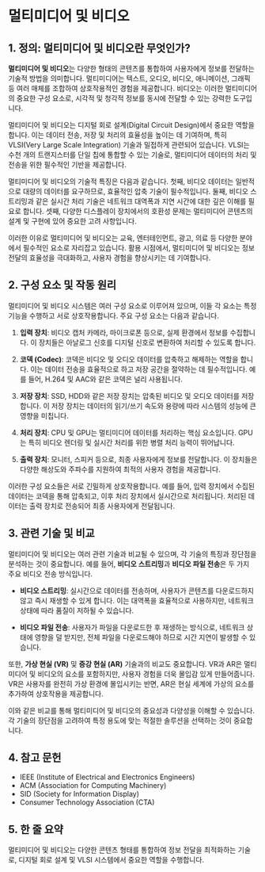 # 멀티미디어 및 비디오

## 1. 정의: **멀티미디어 및 비디오**란 무엇인가?
**멀티미디어 및 비디오**는 다양한 형태의 콘텐츠를 통합하여 사용자에게 정보를 전달하는 기술적 방법을 의미합니다. 멀티미디어는 텍스트, 오디오, 비디오, 애니메이션, 그래픽 등 여러 매체를 조합하여 상호작용적인 경험을 제공합니다. 비디오는 이러한 멀티미디어의 중요한 구성 요소로, 시각적 및 청각적 정보를 동시에 전달할 수 있는 강력한 도구입니다.

멀티미디어 및 비디오는 디지털 회로 설계(Digital Circuit Design)에서 중요한 역할을 합니다. 이는 데이터 전송, 저장 및 처리의 효율성을 높이는 데 기여하며, 특히 VLSI(Very Large Scale Integration) 기술과 밀접하게 관련되어 있습니다. VLSI는 수천 개의 트랜지스터를 단일 칩에 통합할 수 있는 기술로, 멀티미디어 데이터의 처리 및 전송을 위한 필수적인 기반을 제공합니다.

멀티미디어 및 비디오의 기술적 특징은 다음과 같습니다. 첫째, 비디오 데이터는 일반적으로 대량의 데이터를 요구하므로, 효율적인 압축 기술이 필수적입니다. 둘째, 비디오 스트리밍과 같은 실시간 처리 기술은 네트워크 대역폭과 지연 시간에 대한 깊은 이해를 필요로 합니다. 셋째, 다양한 디스플레이 장치에서의 호환성 문제는 멀티미디어 콘텐츠의 설계 및 구현에 있어 중요한 고려 사항입니다.

이러한 이유로 멀티미디어 및 비디오는 교육, 엔터테인먼트, 광고, 의료 등 다양한 분야에서 필수적인 요소로 자리잡고 있습니다. 활용 시점에서, 멀티미디어 및 비디오는 정보 전달의 효율성을 극대화하고, 사용자 경험을 향상시키는 데 기여합니다.

## 2. 구성 요소 및 작동 원리
멀티미디어 및 비디오 시스템은 여러 구성 요소로 이루어져 있으며, 이들 각 요소는 특정 기능을 수행하고 서로 상호작용합니다. 주요 구성 요소는 다음과 같습니다.

1. **입력 장치**: 비디오 캡처 카메라, 마이크로폰 등으로, 실제 환경에서 정보를 수집합니다. 이 장치들은 아날로그 신호를 디지털 신호로 변환하여 처리할 수 있도록 합니다.

2. **코덱 (Codec)**: 코덱은 비디오 및 오디오 데이터를 압축하고 해제하는 역할을 합니다. 이는 데이터 전송을 효율적으로 하고 저장 공간을 절약하는 데 필수적입니다. 예를 들어, H.264 및 AAC와 같은 코덱은 널리 사용됩니다.

3. **저장 장치**: SSD, HDD와 같은 저장 장치는 압축된 비디오 및 오디오 데이터를 저장합니다. 이 저장 장치는 데이터의 읽기/쓰기 속도와 용량에 따라 시스템의 성능에 큰 영향을 미칩니다.

4. **처리 장치**: CPU 및 GPU는 멀티미디어 데이터를 처리하는 핵심 요소입니다. GPU는 특히 비디오 렌더링 및 실시간 처리를 위한 병렬 처리 능력이 뛰어납니다.

5. **출력 장치**: 모니터, 스피커 등으로, 최종 사용자에게 정보를 전달합니다. 이 장치들은 다양한 해상도와 주파수를 지원하여 최적의 사용자 경험을 제공합니다.

이러한 구성 요소들은 서로 긴밀하게 상호작용합니다. 예를 들어, 입력 장치에서 수집된 데이터는 코덱을 통해 압축되고, 이후 처리 장치에서 실시간으로 처리됩니다. 처리된 데이터는 출력 장치로 전송되어 최종 사용자에게 전달됩니다.

## 3. 관련 기술 및 비교
멀티미디어 및 비디오는 여러 관련 기술과 비교될 수 있으며, 각 기술의 특징과 장단점을 분석하는 것이 중요합니다. 예를 들어, **비디오 스트리밍**과 **비디오 파일 전송**은 두 가지 주요 비디오 전송 방식입니다.

- **비디오 스트리밍**: 실시간으로 데이터를 전송하며, 사용자가 콘텐츠를 다운로드하지 않고 즉시 재생할 수 있게 합니다. 이는 대역폭을 효율적으로 사용하지만, 네트워크 상태에 따라 품질이 저하될 수 있습니다.
  
- **비디오 파일 전송**: 사용자가 파일을 다운로드한 후 재생하는 방식으로, 네트워크 상태에 영향을 덜 받지만, 전체 파일을 다운로드해야 하므로 시간 지연이 발생할 수 있습니다.

또한, **가상 현실 (VR)** 및 **증강 현실 (AR)** 기술과의 비교도 중요합니다. VR과 AR은 멀티미디어 및 비디오의 요소를 포함하지만, 사용자 경험을 더욱 몰입감 있게 만들어줍니다. VR은 사용자를 완전히 가상 환경에 몰입시키는 반면, AR은 현실 세계에 가상의 요소를 추가하여 상호작용을 제공합니다.

이와 같은 비교를 통해 멀티미디어 및 비디오의 중요성과 다양성을 이해할 수 있습니다. 각 기술의 장단점을 고려하여 특정 용도에 맞는 적절한 솔루션을 선택하는 것이 중요합니다.

## 4. 참고 문헌
- IEEE (Institute of Electrical and Electronics Engineers)
- ACM (Association for Computing Machinery)
- SID (Society for Information Display)
- Consumer Technology Association (CTA)

## 5. 한 줄 요약
멀티미디어 및 비디오는 다양한 콘텐츠 형태를 통합하여 정보 전달을 최적화하는 기술로, 디지털 회로 설계 및 VLSI 시스템에서 중요한 역할을 수행합니다.